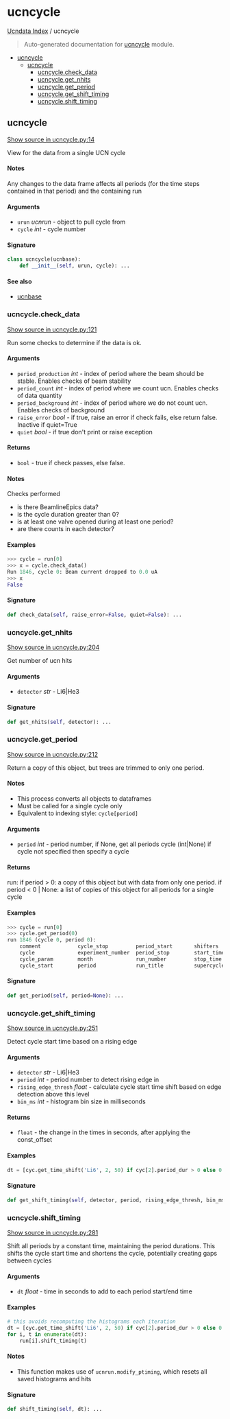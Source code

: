 # ucncycle

[Ucndata Index](./README.md#ucndata-index) / ucncycle

> Auto-generated documentation for [ucncycle](../../ucncycle.py) module.

- [ucncycle](#ucncycle)
  - [ucncycle](#ucncycle-1)
    - [ucncycle.check_data](#ucncyclecheck_data)
    - [ucncycle.get_nhits](#ucncycleget_nhits)
    - [ucncycle.get_period](#ucncycleget_period)
    - [ucncycle.get_shift_timing](#ucncycleget_shift_timing)
    - [ucncycle.shift_timing](#ucncycleshift_timing)

## ucncycle

[Show source in ucncycle.py:14](../../ucncycle.py#L14)

View for the data from a single UCN cycle

#### Notes

Any changes to the data frame affects all periods (for the time steps
contained in that period) and the containing run

#### Arguments

- `urun` *ucnrun* - object to pull cycle from
- `cycle` *int* - cycle number

#### Signature

```python
class ucncycle(ucnbase):
    def __init__(self, urun, cycle): ...
```

#### See also

- [ucnbase](./ucnbase.md#ucnbase)

### ucncycle.check_data

[Show source in ucncycle.py:121](../../ucncycle.py#L121)

Run some checks to determine if the data is ok.

#### Arguments

- `period_production` *int* - index of period where the beam should be stable. Enables checks of beam stability
- `period_count` *int* - index of period where we count ucn. Enables checks of data quantity
- `period_background` *int* - index of period where we do not count ucn. Enables checks of background
- `raise_error` *bool* - if true, raise an error if check fails, else return false. Inactive if quiet=True
- `quiet` *bool* - if true don't print or raise exception

#### Returns

- `bool` - true if check passes, else false.

#### Notes

Checks performed

* is there BeamlineEpics data?
* is the cycle duration greater than 0?
* is at least one valve opened during at least one period?
* are there counts in each detector?

#### Examples

```python
>>> cycle = run[0]
>>> x = cycle.check_data()
Run 1846, cycle 0: Beam current dropped to 0.0 uA
>>> x
False
```

#### Signature

```python
def check_data(self, raise_error=False, quiet=False): ...
```

### ucncycle.get_nhits

[Show source in ucncycle.py:204](../../ucncycle.py#L204)

Get number of ucn hits

#### Arguments

- `detector` *str* - Li6|He3

#### Signature

```python
def get_nhits(self, detector): ...
```

### ucncycle.get_period

[Show source in ucncycle.py:212](../../ucncycle.py#L212)

Return a copy of this object, but trees are trimmed to only one period.

#### Notes

* This process converts all objects to dataframes
* Must be called for a single cycle only
* Equivalent to indexing style: `cycle[period]`

#### Arguments

- `period` *int* - period number, if None, get all periods
cycle (int|None) if cycle not specified then specify a cycle

#### Returns

run:
    if period > 0: a copy of this object but with data from only one period.
    if period < 0 | None: a list of copies of this object for all periods for a single cycle

#### Examples

```python
>>> cycle = run[0]
>>> cycle.get_period(0)
run 1846 (cycle 0, period 0):
    comment            cycle_stop         period_start       shifters           tfile
    cycle              experiment_number  period_stop        start_time         year
    cycle_param        month              run_number         stop_time
    cycle_start        period             run_title          supercycle
```

#### Signature

```python
def get_period(self, period=None): ...
```

### ucncycle.get_shift_timing

[Show source in ucncycle.py:251](../../ucncycle.py#L251)

Detect cycle start time based on a rising edge

#### Arguments

- `detector` *str* - Li6|He3
- `period` *int* - period number to detect rising edge in
- `rising_edge_thresh` *float* - calculate cycle start time shift based on edge detection above this level
- `bin_ms` *int* - histogram bin size in milliseconds

#### Returns

- `float` - the change in the times in seconds, after applying the const_offset

#### Examples

```python
dt = [cyc.get_time_shift('Li6', 2, 50) if cyc[2].period_dur > 0 else 0 for cyc in run]
```

#### Signature

```python
def get_shift_timing(self, detector, period, rising_edge_thresh, bin_ms=10): ...
```

### ucncycle.shift_timing

[Show source in ucncycle.py:281](../../ucncycle.py#L281)

Shift all periods by a constant time, maintaining the period durations.
This shifts the cycle start time and shortens the cycle, potentially creating gaps between cycles

#### Arguments

- `dt` *float* - time in seconds to add to each period start/end time

#### Examples

```python
# this avoids recomputing the histograms each iteration
dt = [cyc.get_time_shift('Li6', 2, 50) if cyc[2].period_dur > 0 else 0 for cyc in run]
for i, t in enumerate(dt):
    run[i].shift_timing(t)
```

#### Notes

* This function makes use of `ucnrun.modify_ptiming`, which resets all saved histograms and hits

#### Signature

```python
def shift_timing(self, dt): ...
```